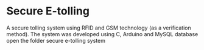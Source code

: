 # Secure E-tolling 
A secure tolling system using RFID and GSM technology (as a verification method). The system was developed using C, Arduino and MySQL database
open the folder secure e-tolling system
